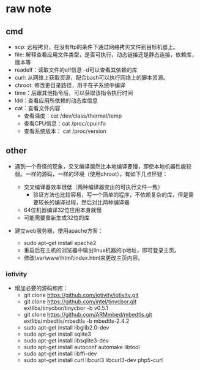 # raw note
## cmd
- scp: 远程拷贝，在没有ftp的条件下通过网络拷贝文件到目标机器上。
- file: 解释查看应用文件类型，是否可执行，动态链接还是静态连接，依赖库，版本等
- readelf：读取文件的elf信息 -d可以查看其依赖的库
- curl: 从网络上获取资源，配合bash可以执行网络上的脚本资源。
- chroot: 修改更目录路径，用于在子系统中编译
- time：后跟其他指令后，可以获取该指令执行时间
- ldd：查看应用所依赖的动态库信息
- cat：查看文件内容
    - 查看温度：cat /dev/class/thermal/temp
    - 查看CPU信息：cat /proc/cpuinfo
    - 查看系统版本： cat /proc/version
    
## other
- 遇到一个奇怪的现象，交叉编译居然比本地编译要慢，即使本地机器性能较弱。一样的源码，一样的环境（使用chroot），有如下几点怀疑：
    - 交叉编译器效率很低（两种编译器变出的可执行文件一致）
        - 验证方法也比较容易，写一个简单的程序，不依赖复杂的库，但是需要较长的编译过程，然后对比两种编译器
    - 64位机器编译32位应用本身就慢
    - 可能需要重新生成32位的库

- 建立web服务器，使用apache方案：
    - sudo apt-get install apache2
    - 重启后在主机的浏览器中输出linux机器的ip地址，即可登录主页。
    - 修改\var\www\html\index.html来更改主页内容。

### iotivity
- 增加必要的源码和库：
    - git clone https://github.com/iotivity/iotivity.git
    - git clone https://github.com/intel/tinycbor.git extlibs/tinycbor/tinycbor -b v0.5.1
    - git clone https://github.com/ARMmbed/mbedtls.git extlibs/mbedtls/mbedtls -b mbedtls-2.4.2
    - sudo apt-get install libglib2.0-dev
    - sudo apt-get install sqlite3
    - sudo apt-get install libsqlite3-dev
    - sudo apt-get install autoconf automake libtool
    - sudo apt-get install libffi-dev
    - sudo apt-get install curl libcurl3 libcurl3-dev php5-curl
